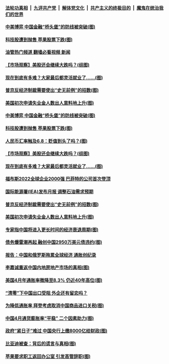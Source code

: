 ####  [法轮功真相](../../../../basic/blob/master/README.md?t=05132101) &nbsp;|&nbsp; [九评共产党](../../../../9ping.md/blob/master/README.md?t=05132101) &nbsp;|&nbsp; [解体党文化](../../../../jtdwh.md/blob/master/README.md?t=05132101)  &nbsp;|&nbsp; [共产主义的终极目的](../../../../gczydzjmd.md/blob/master/README.md?t=05132101) &nbsp;|&nbsp; [魔鬼在统治我们的世界](../../../../mgztzwmdsj.md/blob/master/README.md?t=05132101) 

#### [中美博弈 中国金融“桥头堡”的防线被突破(图)](../pages/p5/1006309.md?t=05132101) 

#### [科技股遭到抛售 苹果股票下跌(图)](../pages/p5/1006261.md?t=05132101) 

#### [油管热门频道 翻墙必看视频 新闻](http://45.76.130.85:81/youtube.html?05132101)

#### [【市场观察】美股还会继续大跌吗？(组图)](../pages/p5/1006259.md?t=05132101) 

#### [现在到底有多难？大家最后都灵活就业了…… ​​​(图)](../pages/p5/1006257.md?t=05132101) 

#### [普京反经济制裁需要使出“史无前例”的招数(图)](../pages/p5/1006222.md?t=05132101) 

#### [美国初次申请失业金人数出人意料地上升(图)](../pages/p5/1006220.md?t=05132101) 

#### [中美博弈 中国金融“桥头堡”的防线被突破(图)](../pages/p5/1006309.md?t=05132101) 

#### [科技股遭到抛售 苹果股票下跌(图)](../pages/p5/1006261.md?t=05132101) 

#### [人民币汇率触及6.8：贬值到头了吗？(图)](../pages/p5/1006265.md?t=05132101) 

#### [【市场观察】美股还会继续大跌吗？(组图)](../pages/p5/1006259.md?t=05132101) 

#### [现在到底有多难？大家最后都灵活就业了…… ​​​(图)](../pages/p5/1006257.md?t=05132101) 

#### [福布斯2022全球企业2000强 巴菲特的公司首次登顶](../pages/p5/1006228.md?t=05132101) 

#### [国际能源署(IEA)发布月报 调整石油需求预期](../pages/p5/1006224.md?t=05132101) 

#### [普京反经济制裁需要使出“史无前例”的招数(图)](../pages/p5/1006222.md?t=05132101) 

#### [美国初次申请失业金人数出人意料地上升(图)](../pages/p5/1006220.md?t=05132101) 

#### [专家指中国将进入更长时间的经济衰退周期(图)](../pages/p5/1006206.md?t=05132101) 

#### [债务爆雷潮再起 融创中国2950万美元债违约(图)](../pages/p5/1006205.md?t=05132101) 

#### [报告：中国和俄罗斯拖累全球经济 通胀创纪录](../pages/p5/1006201.md?t=05132101) 

#### [李嘉诚重返中国内地房地产市场的真相(图)](../pages/p5/1006156.md?t=05132101) 

#### [美国4月年通胀率微降至8.3% 仍近40年高位(图)](../pages/p5/1006157.md?t=05132101) 

#### [“清零”下中国出口受阻 外企还有留恋吗？](../pages/p5/1006148.md?t=05132101) 

#### [为降低通胀率 拜登考虑取消中国商品进口关税(图)](../pages/p5/1006127.md?t=05132101) 

#### [中国4月通货膨胀率“平稳” 二个因素助力(图)](../pages/p5/1006131.md?t=05132101) 

#### [政府“紧日子”难过 中国央行上缴8000亿给财政(图)](../pages/p5/1006129.md?t=05132101) 

#### [比亚迪被查：背后的谎言与真相(图)](../pages/p5/1006093.md?t=05132101) 

#### [苹果要求职工返回办公室 引发高管辞职(图)](../pages/p5/1006095.md?t=05132101) 

<img src='http://gfw-breaker.win/goodnews/indexes/p5.md' width='0px' height='0px'/>
